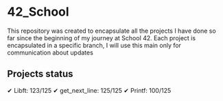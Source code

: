 # 42_School

This repository was created to encapsulate all the projects I have done so far since the beginning of my journey at School 42. 
Each project is encapsulated in a specific branch, I will use this main only for communication about updates


## Projects status
✔  Libft: 123/125
✔  get_next_line: 125/125
✔  Printf: 100/125
